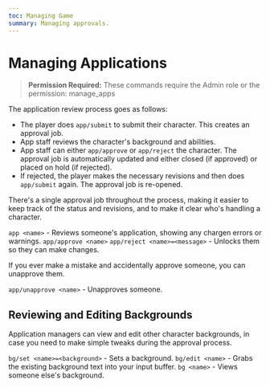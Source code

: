 ```yaml
---
toc: Managing Game
summary: Managing approvals.
---
```

# Managing Applications

> **Permission Required:** These commands require the Admin role or the permission: manage\_apps

The application review process goes as follows:

* The player does `app/submit` to submit their character.  This creates an approval job.
* App staff reviews the character's background and abilities.
* App staff can either `app/approve` or `app/reject` the character.  The approval job is automatically updated and either closed (if approved) or placed on hold (if rejected).
* If rejected, the player makes the necessary revisions and then does `app/submit` again.  The approval job is re-opened.

There's a single approval job throughout the process, making it easier to keep track of the status and revisions, and to make it clear who's handling a character.

`app <name>` - Reviews someone's application, showing any chargen errors or warnings.
`app/approve <name>`
`app/reject <name>=<message>` - Unlocks them so they can make changes.

If you ever make a mistake and accidentally approve someone, you can unapprove them.

`app/unapprove <name>` - Unapproves someone.

## Reviewing and Editing Backgrounds

Application managers can view and edit other character backgrounds, in case you need to make simple tweaks during the approval process.

`bg/set <name>=<background>` - Sets a background.
`bg/edit <name>` - Grabs the existing background text into your input buffer.
`bg <name>` - Views someone else's background.